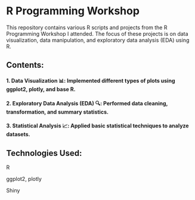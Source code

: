 # R Programming Workshop 

This repository contains various R scripts and projects from the R Programming Workshop I attended. The focus of these projects is on data visualization, data manipulation, and exploratory data analysis (EDA) using R.

## Contents:

#### 1. Data Visualization 📊: Implemented different types of plots using ggplot2, plotly, and base R.

#### 2. Exploratory Data Analysis (EDA) 🔍: Performed data cleaning, transformation, and summary statistics.

#### 3. Statistical Analysis 📈: Applied basic statistical techniques to analyze datasets.


## Technologies Used:

R

ggplot2, plotly

Shiny 
